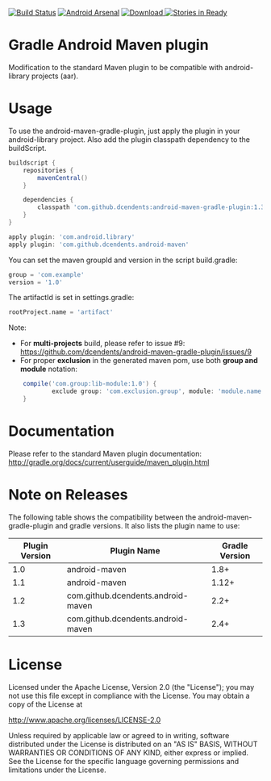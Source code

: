 [![Build Status](https://travis-ci.org/dcendents/android-maven-gradle-plugin.svg?branch=master)](https://travis-ci.org/dcendents/android-maven-gradle-plugin) 
[![Android Arsenal](https://img.shields.io/badge/Android%20Arsenal-android--maven--plugin-brightgreen.svg?style=flat)](https://android-arsenal.com/details/1/1520) 
[ ![Download](https://api.bintray.com/packages/dcendents/gradle-plugins/com.github.dcendents%3Aandroid-maven-gradle-plugin/images/download.svg) ](https://bintray.com/dcendents/gradle-plugins/com.github.dcendents%3Aandroid-maven-gradle-plugin/_latestVersion) 
[![Stories in Ready](https://badge.waffle.io/dcendents/android-maven-gradle-plugin.png?label=ready&title=Ready)](https://waffle.io/dcendents/android-maven-gradle-plugin) 

Gradle Android Maven plugin
====================

Modification to the standard Maven plugin to be compatible with android-library projects (aar).


Usage
====================

To use the android-maven-gradle-plugin, just apply the plugin in your android-library project.
Also add the plugin classpath dependency to the buildScript.

```Groovy
buildscript {
	repositories {
		mavenCentral()
	}

	dependencies {
		classpath 'com.github.dcendents:android-maven-gradle-plugin:1.3'
	}
}

apply plugin: 'com.android.library'
apply plugin: 'com.github.dcendents.android-maven'
```

You can set the maven groupId and version in the script build.gradle:
```Groovy
group = 'com.example'
version = '1.0'
```
	
The artifactId is set in settings.gradle:
```Groovy
rootProject.name = 'artifact'
```

Note: 
- For **multi-projects** build, please refer to issue #9: https://github.com/dcendents/android-maven-gradle-plugin/issues/9
- For proper **exclusion** in the generated maven pom, use both **group and module** notation:
```Groovy
	compile('com.group:lib-module:1.0') {
	        exclude group: 'com.exclusion.group', module: 'module.name'
    }
```
	
Documentation
====================

Please refer to the standard Maven plugin documentation: http://gradle.org/docs/current/userguide/maven_plugin.html


Note on Releases
====================

The following table shows the compatibility between the android-maven-gradle-plugin and gradle versions. It also lists the plugin name to use:

| Plugin Version | Plugin Name | Gradle Version |
| ------------- | ----------- | ----------- |
| 1.0 | android-maven | 1.8+ |
| 1.1 | android-maven | 1.12+ |
| 1.2 | com.github.dcendents.android-maven | 2.2+ |
| 1.3 | com.github.dcendents.android-maven | 2.4+ |


License
====================

Licensed under the Apache License, Version 2.0 (the "License");
you may not use this file except in compliance with the License.
You may obtain a copy of the License at

   http://www.apache.org/licenses/LICENSE-2.0

Unless required by applicable law or agreed to in writing, software
distributed under the License is distributed on an "AS IS" BASIS,
WITHOUT WARRANTIES OR CONDITIONS OF ANY KIND, either express or implied.
See the License for the specific language governing permissions and
limitations under the License.

